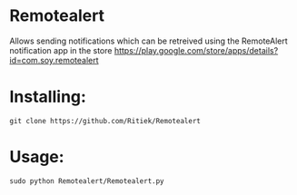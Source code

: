 # Remotealert
Allows sending notifications which can be retreived using the RemoteAlert notification app in the store
https://play.google.com/store/apps/details?id=com.soy.remotealert

# Installing:
```
git clone https://github.com/Ritiek/Remotealert
```

# Usage:
```
sudo python Remotealert/Remotealert.py
```
